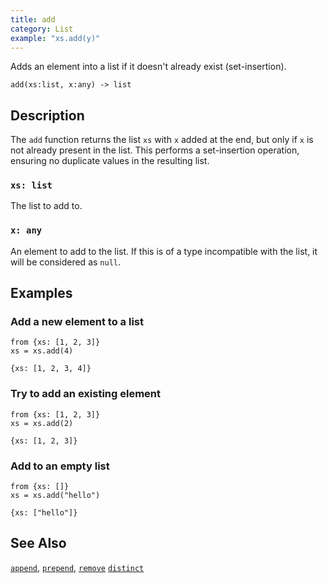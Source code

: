 ```yaml
---
title: add
category: List
example: "xs.add(y)"
---
```


Adds an element into a list if it doesn't already exist (set-insertion).

```tql
add(xs:list, x:any) -> list
```

## Description

The `add` function returns the list `xs` with `x` added at the end, but only
if `x` is not already present in the list. This performs a set-insertion
operation, ensuring no duplicate values in the resulting list.

### `xs: list`

The list to add to.

### `x: any`

An element to add to the list. If this is of a type incompatible with the list,
it will be considered as `null`.

## Examples

### Add a new element to a list

```tql
from {xs: [1, 2, 3]}
xs = xs.add(4)
```

```tql
{xs: [1, 2, 3, 4]}
```

### Try to add an existing element

```tql
from {xs: [1, 2, 3]}
xs = xs.add(2)
```

```tql
{xs: [1, 2, 3]}
```

### Add to an empty list

```tql
from {xs: []}
xs = xs.add("hello")
```

```tql
{xs: ["hello"]}
```

## See Also

[`append`](/reference/functions/append),
[`prepend`](/reference/functions/prepend),
[`remove`](/reference/functions/remove)
[`distinct`](/reference/functions/distinct)
